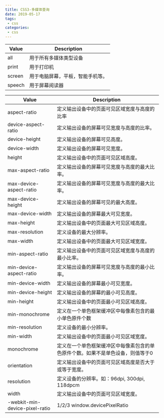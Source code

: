 ```yaml
---
title: CSS3-多媒体查询
date: 2019-05-17
tags:
 - css    
categories: 
 - css
---
```



|Value|Description|
|-|-|
|all|	用于所有多媒体类型设备|
|print|	用于打印机|
|screen|用于电脑屏幕，平板，智能手机等。|
|speech|	用于屏幕阅读器|

|Value|Description|
|-|-|
|aspect-ratio	|定义输出设备中的页面可见区域宽度与高度的比率|
|device-aspect-ratio|	定义输出设备的屏幕可见宽度与高度的比率。|
|device-height|	定义输出设备的屏幕可见高度。|
|device-width	|定义输出设备的屏幕可见宽度。|
|height|	定义输出设备中的页面可见区域高度。|
|max-aspect-ratio	|定义输出设备的屏幕可见宽度与高度的最大比率。|
|max-device-aspect-ratio|	定义输出设备的屏幕可见宽度与高度的最大比率。|
|max-device-height|	定义输出设备的屏幕可见的最大高度。|
|max-device-width	|定义输出设备的屏幕最大可见宽度。|
|max-height	|定义输出设备中的页面最大可见区域高度。|
|max-resolution	|定义设备的最大分辨率。|
|max-width|	定义输出设备中的页面最大可见区域宽度。|
|min-aspect-ratio	|定义输出设备中的页面可见区域宽度与高度的最小比率。|
|min-device-aspect-ratio|	定义输出设备的屏幕可见宽度与高度的最小比率。|
|min-device-width	|定义输出设备的屏幕最小可见宽度。|
|min-device-height	|定义输出设备的屏幕的最小可见高度。|
|min-height	|定义输出设备中的页面最小可见区域高度。|
|min-monochrome	|定义在一个单色框架缓冲区中每像素包含的最小单色原件个数|
|min-resolution|	定义设备的最小分辨率。|
|min-width	|定义输出设备中的页面最小可见区域宽度。|
|monochrome	|定义在一个单色框架缓冲区中每像素包含的单色原件个数。如果不是单色设备，则值等于0|
|orientation|	定义输出设备中的页面可见区域高度是否大于或等于宽度。|
|resolution|	定义设备的分辨率。如：96dpi, 300dpi, 118dpcm|
|width|	定义输出设备中的页面可见区域宽度。|
|-webkit-min-device-pixel-ratio|1/2/3  window.devicePixelRatio|